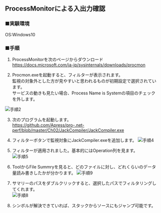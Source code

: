 ## ProcessMonitorによる入出力確認

### ■実験環境  
OS:Windows10  

### ■手順
1. ProcessMonitorを次のページからダウンロード  
https://docs.microsoft.com/ja-jp/sysinternals/downloads/procmon

2. Procmon.exeを起動すると、フィルターが表示されます。  
監視の対象外とした方が見やすいと思われるものが初期設定で選択されています。  
サービスの動きも見たい場合、Process Name is Systemの項目のチェックを外します。  

![手順2](https://user-images.githubusercontent.com/49807271/160617511-3b0a970e-afc9-40e1-9b08-1770154dd67b.jpg)

3. 次のプログラムを起動します。  
https://github.com/Apress/pro-.net-perf/blob/master/Ch02/JackCompiler/JackCompiler.exe

4. フィルターボタンで監視対象にJackCompiler.exeを追加します。
![手順4](https://user-images.githubusercontent.com/49807271/160627625-4be1b145-1c6e-4a96-8cf6-69db4f517b00.jpg)

5. フィルターが適用されました。基本的にはOperation列を見ます。  
![手順5](https://user-images.githubusercontent.com/49807271/160627888-aeac5be5-efda-4cff-933e-afe1ed699b82.jpg)

6. ToolからFile Summryを見ると、どのファイルに対し、どれくらいのデータ量読み書きしたかが分かります。
![手順9](https://user-images.githubusercontent.com/49807271/160628685-29828c08-e185-4679-ae28-ea087cc84221.jpg)

7. サマリーのパスをダブルクリックすると、選択したパスでフィルタリングしてくれます。  
![手順8](https://user-images.githubusercontent.com/49807271/160630199-e788ad96-b6ff-4d81-bee5-b8b8fb3099a3.jpg)

8. シンボルが解決できていれば、スタックからソースにもジャンプ可能です。

